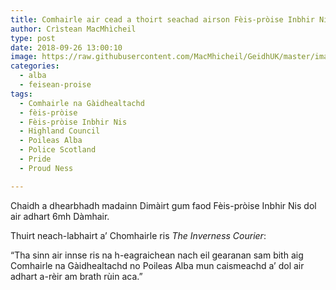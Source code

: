 ```yaml
---
title: Comhairle air cead a thoirt seachad airson Fèis-pròise Inbhir Nis a dhol air adhart
author: Crìstean MacMhìcheil
type: post
date: 2018-09-26 13:00:10
image: https://raw.githubusercontent.com/MacMhicheil/GeidhUK/master/images/.jpg
categories:
  - alba
  - feisean-proise
tags:
  - Comhairle na Gàidhealtachd
  - fèis-pròise
  - Fèis-pròise Inbhir Nis
  - Highland Council
  - Poileas Alba
  - Police Scotland
  - Pride
  - Proud Ness

---
```

Chaidh a dhearbhadh madainn Dimàirt gum faod Fèis-pròise Inbhir Nis dol air adhart 6mh Dàmhair.

<!--more-->

Thuirt neach-labhairt a’ Chomhairle ris _The Inverness Courier_:

“Tha sinn air innse ris na h-eagraichean nach eil gearanan sam bith aig Comhairle na Gàidhealtachd no Poileas Alba mun caismeachd a’ dol air adhart a-rèir am brath rùin aca.”
